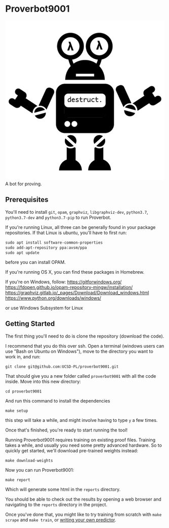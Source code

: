 # Proverbot9001
![Proverbot logo](proverbotlogo-01.png)
A bot for proving.

## Prerequisites

You'll need to install `git`, `opam`, `graphviz`, `libgraphviz-dev`,
`python3.7`, `python3.7-dev` and `python3.7-pip` to run Proverbot.

If you're running Linux, all three can be generally found in your package repositories.
If that Linux is ubuntu, you'll have to first run:
```
sudo apt install software-common-properties
sudo add-apt-repository ppa:avsm/ppa
sudo apt update
```
before you can install OPAM.

If you're running OS X, you can find these packages in Homebrew.

If you're on Windows, follow:
https://gitforwindows.org/
https://fdopen.github.io/opam-repository-mingw/installation/
https://graphviz.gitlab.io/_pages/Download/Download_windows.html
https://www.python.org/downloads/windows/

or use Windows Subsystem for Linux

## Getting Started

The first thing you'll need to do is clone the repository (download the code).

I recommend that you do this over ssh. Open a terminal (windows users
can use "Bash on Ubuntu on Windows"), move to the directory you want
to work in, and run:

```
git clone git@github.com:UCSD-PL/proverbot9001.git
```

That should give you a new folder called `proverbot9001` with all the
code inside. Move into this new directory:

```
cd proverbot9001
```

And run this command to install the dependencies

```
make setup
```

this step will take a while, and might involve having to type `y` a
few times.

Once that's finished, you're ready to start running the tool!

Running Proverbot9001 requires training on existing proof
files. Training takes a while, and usually you need some pretty
advanced hardware. So to quickly get started, we'll download
pre-trained weights instead:

```
make download-weights
```

Now you can run Proverbot9001:

```
make report
```

Which will generate some html in the `reports` directory.

You should be able to check out the results by opening a web browser
and navigating to the `reports` directory in the project.

Once you've done that, you might like to try training from scratch
with `make scrape` and `make train`, or [writing your own
predictor](predictor.md).
